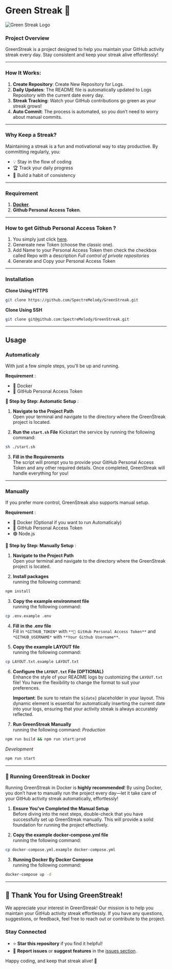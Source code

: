 # Green Streak 🚀

![Green Streak Logo](https://i.imgur.com/X7Nkbtt.jpeg) <!-- You can replace this URL with an actual image URL -->

### Project Overview

GreenStreak is a project designed to help you maintain your GitHub activity streak every day. Stay consistent and keep your streak alive effortlessly!

---

### How It Works:

1. **Create Repository**: Create New Repository for Logs.
2. **Daily Updates**: The README file is automatically updated to Logs Repository with the current date every day.
3. **Streak Tracking**: Watch your GitHub contributions go green as your streak grows!
4. **Auto Commit**: The process is automated, so you don’t need to worry about manual commits.

---

### Why Keep a Streak?

Maintaining a streak is a fun and motivational way to stay productive. By committing regularly, you:
- 💡 Stay in the flow of coding
- 🏆 Track your daily progress
- 🌱 Build a habit of consistency

---

### Requirement
1. [**Docker**](https://docs.docker.com/get-started/get-docker/).
2. **Github Personal Access Token**.

---

### How to get Github Personal Access Token ?
1. You simply just click <a href="https://github.com/settings/tokens" target="_blank" rel="noopener noreferrer">here</a>.
2. Genereate new Token (choose the classic one).
3. Add Name to your Personal Access Token then check the checkbox called Repo with a description *Full control of private repositories*
4. Generate and Copy your Personal Access Token

---

### Installation
**Clone Using HTTPS**
```bash
git clone https://github.com/SpectreMelody/GreenStreak.git
```
**Clone Using SSH**
```bash
git clone git@github.com:SpectreMelody/GreenStreak.git
```

---

## Usage 

### Automaticaly
With just a few simple steps, you'll be up and running.

**Requirement** :
- 🐳 Docker  
- 🔐 GitHub Personal Access Token

**🚀 Step by Step: Automatic Setup** :

1. **Navigate to the Project Path**  
Open your terminal and navigate to the directory where the GreenStreak project is located.

2. **Run the `start.sh` File**
Kickstart the service by running the following command:
```bash
sh ./start.sh
```

3. **Fill in the Requirements**  
The script will prompt you to provide your GitHub Personal Access Token and any other required details.
Once completed, GreenStreak will handle everything for you!

---

### Manually
If you prefer more control, GreenStreak also supports manual setup.

**Requirement** :
- 🐳 Docker (Optional if you want to run Automaticaly)  
- 🔐 GitHub Personal Access Token
- 🟢 Node.js

**🚀 Step by Step: Manually Setup** :

1. **Navigate to the Project Path**  
Open your terminal and navigate to the directory where the GreenStreak project is located.

2. **Install packages**   
running the following command:
```bash
npm install
```

3. **Copy the example environment file**   
running the following command:
```bash
cp .env.example .env
```

4. **Fill in the .env file**   
Fill in `*GITHUB_TOKEN*` with `**🔐 GitHub Personal Access Token**` and `*GITHUB_USERNAME*` with `**Your Github Username**`.

5. **Copy the example LAYOUT file**   
running the following command:
```bash
cp LAYOUT.txt.example LAYOUT.txt
```

6. **Configure the `LAYOUT.txt` File (OPTIONAL)**  
Enhance the style of your README logs by customizing the `LAYOUT.txt` file! You have the flexibility to change the format to suit your preferences.

   **Important**: Be sure to retain the `${date}` placeholder in your layout. This dynamic element is essential for automatically inserting the current date into your logs, ensuring that your activity streak is always accurately reflected.

8. **Run GreenStreak Manually**   
running the following command:
*Production*
```bash
npm run build && npm run start:prod
```
*Development*
```bash
npm run start
```

---

### 🚀 Running GreenStreak in Docker

Running GreenStreak in Docker is **highly recommended**! By using Docker, you don’t have to manually run the project every day—let it take care of your GitHub activity streak automatically, effortlessly!

1. **Ensure You’ve Completed the Manual Setup**   
Before diving into the next steps, double-check that you have successfully set up GreenStreak manually. This will provide a solid foundation for running the project effectively.

2. **Copy the example docker-compose.yml file**   
running the following command:
```bash
cp docker-compose.yml.example docker-compose.yml
```

3. **Running Docker By Docker Compose**   
running the following command:
```bash
docker-compose up -d
```

---

## 🎉 Thank You for Using GreenStreak!

We appreciate your interest in GreenStreak! Our mission is to help you maintain your GitHub activity streak effortlessly. If you have any questions, suggestions, or feedback, feel free to reach out or contribute to the project.

### Stay Connected
- ⭐ **Star this repository** if you find it helpful!
- 🐛 **Report issues** or **suggest features** in the [issues section](https://github.com/SpectreMelody/GreenStreak/issues).

Happy coding, and keep that streak alive! 🚀